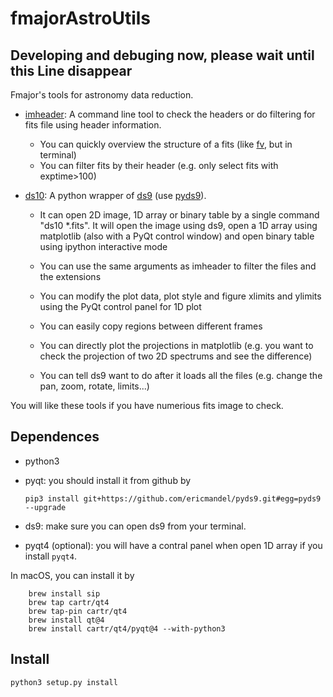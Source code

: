 fmajorAstroUtils
======================

Developing and debuging now, please wait until this Line disappear
--------------------------------------------------

Fmajor's tools for astronomy data reduction.

* [imheader](doc/imheader.rst): A command line tool to check the headers or do filtering for fits file using header information.
    * You can quickly overview the structure of a fits (like [fv](https://heasarc.gsfc.nasa.gov/ftools/fv/), but in terminal)
    * You can filter fits by their header (e.g. only select fits with exptime>100)
    
* [ds10](doc/ds10.rst): A python wrapper of [ds9](http://ds9.si.edu/site/Home.html) (use [pyds9](https://github.com/ericmandel/pyds9)).    

    * It can open 2D image, 1D array or binary table by a single command "ds10 \*.fits". It will open the image using ds9, open a 1D array using matplotlib (also with a PyQt control window) and open binary table using ipython interactive mode
    
    * You can use the same arguments as imheader to filter the files and the extensions
    
    * You can modify the plot data, plot style and figure xlimits and ylimits using the PyQt control panel for 1D plot
    
    * You can easily copy regions between different frames
    
    * You can directly plot the projections in matplotlib (e.g. you want to check the projection of two 2D spectrums and see the difference)
    
    * You can tell ds9 want to do after it loads all the files (e.g. change the pan, zoom, rotate, limits...)

You will like these tools if you have numerious fits image to check.

Dependences
-----------
* python3
* pyqt: you should install it from github by

    ``pip3 install git+https://github.com/ericmandel/pyds9.git#egg=pyds9 --upgrade``
* ds9: make sure you can open ds9 from your terminal.
* pyqt4 (optional): you will have a contral panel when open 1D array if you install ``pyqt4``.

In macOS, you can install it by
```
    brew install sip
    brew tap cartr/qt4
    brew tap-pin cartr/qt4
    brew install qt@4
    brew install cartr/qt4/pyqt@4 --with-python3
```

Install
-------
```
python3 setup.py install
```
